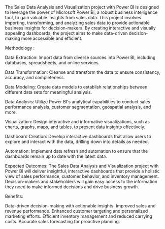 The Sales Data Analysis and Visualization project with Power BI is designed to leverage the power of Microsoft Power BI, a robust business intelligence tool, to gain valuable insights from sales data. This project involves importing, transforming, and analyzing sales data to provide actionable business insights for decision-makers. By creating interactive and visually appealing dashboards, the project aims to make data-driven decision-making more accessible and efficient.

Methodology :

Data Extraction: Import data from diverse sources into Power BI, including databases, spreadsheets, and online services.

Data Transformation: Cleanse and transform the data to ensure consistency, accuracy, and completeness.

Data Modeling: Create data models to establish relationships between different data sets for meaningful analysis.

Data Analysis: Utilize Power BI's analytical capabilities to conduct sales performance analysis, customer segmentation, geospatial analysis, and more.

Visualization: Design interactive and informative visualizations, such as charts, graphs, maps, and tables, to present data insights effectively.

Dashboard Creation: Develop interactive dashboards that allow users to explore and interact with the data, drilling down into details as needed.

Automation: Implement data refresh and automation to ensure that the dashboards remain up to date with the latest data.


Expected Outcomes:
The Sales Data Analysis and Visualization project with Power BI will deliver insightful, interactive dashboards that provide a holistic view of sales performance, customer behavior, and inventory management. Decision-makers and stakeholders will gain easy access to the information they need to make informed decisions and drive business growth.

Benefits:

Data-driven decision-making with actionable insights.
Improved sales and revenue performance.
Enhanced customer targeting and personalized marketing efforts.
Efficient inventory management and reduced carrying costs.
Accurate sales forecasting for proactive planning.
